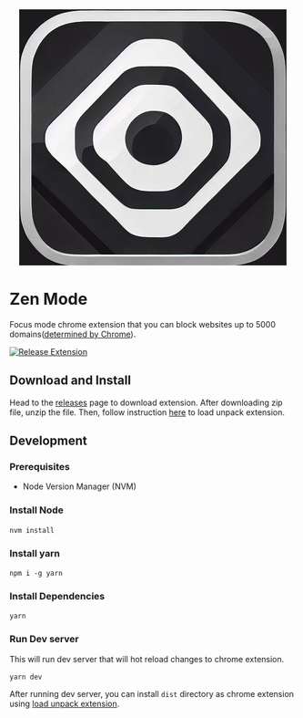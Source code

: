 <div style="text-align: center">
    <img src="./public/logo.png" alt="Logo"/>
</div>

# Zen Mode

Focus mode chrome extension that you can block websites up to 5000 domains([determined by Chrome](https://developer.chrome.com/docs/extensions/reference/declarativeNetRequest/#property-MAX_NUMBER_OF_DYNAMIC_AND_SESSION_RULES)).

[![Release Extension](https://github.com/zen-suite/focus-mode-extension/actions/workflows/release.yaml/badge.svg?branch=main)](https://github.com/zen-suite/focus-mode-extension/actions/workflows/release.yaml)

## Download and Install

Head to the [releases](https://github.com/zen-suite/focus-mode-extension/releases) page to download extension. After downloading zip file, unzip the file. Then, follow instruction [here](https://developer.chrome.com/docs/extensions/mv3/getstarted/development-basics/#load-unpacked) to load unpack extension.

## Development

### Prerequisites

- Node Version Manager (NVM)

### Install Node

```
nvm install
```

### Install yarn

```
npm i -g yarn
```

### Install Dependencies

```
yarn
```

### Run Dev server

This will run dev server that will hot reload changes to chrome extension.

```
yarn dev
```

After running dev server, you can install `dist` directory as chrome extension using [load unpack extension](https://developer.chrome.com/docs/extensions/mv3/getstarted/development-basics/#load-unpacked).
